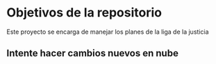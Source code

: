 # Objetivos de la repositorio

Este proyecto se encarga de manejar los planes de la liga de la justicia


## Intente hacer cambios nuevos en nube
